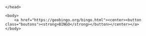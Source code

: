 <html>
    <head>
        <meta charset = "utf-8">
        <link href = "style.css" rel = "stylesheet">
<style>

a {
    text-align:center;
    text-decoration:none;
}

button {
    width:60%;
    height:300px;
    margin-top:20%;
    font-size:20px;
    background-color:#74a56f;
}


</style>

    </head>

    <body>
        <a href="https://geobingo.org/bingo.html"><center><button class="boutons"><strong>BINGO</strong></button></center></a>
    </body>

</html>
